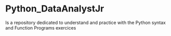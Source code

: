 # Python_DataAnalystJr
Is a repository dedicated to understand and practice with the Python syntax and Function Programs exercices

